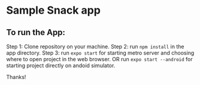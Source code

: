 # Sample Snack app

## To run the App:

Step 1: Clone repository on your machine.
Step 2: run `npm install` in the app directory.
Step 3: run `expo start` for starting metro server and choosing where to open project in the web browser.
OR run `expo start --android` for starting project directly on andoid simulator.

Thanks!
